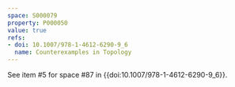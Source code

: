 ```yaml
---
space: S000079
property: P000050
value: true
refs:
- doi: 10.1007/978-1-4612-6290-9_6
  name: Counterexamples in Topology
---
```


See item #5 for space #87 in {{doi:10.1007/978-1-4612-6290-9_6}}.
